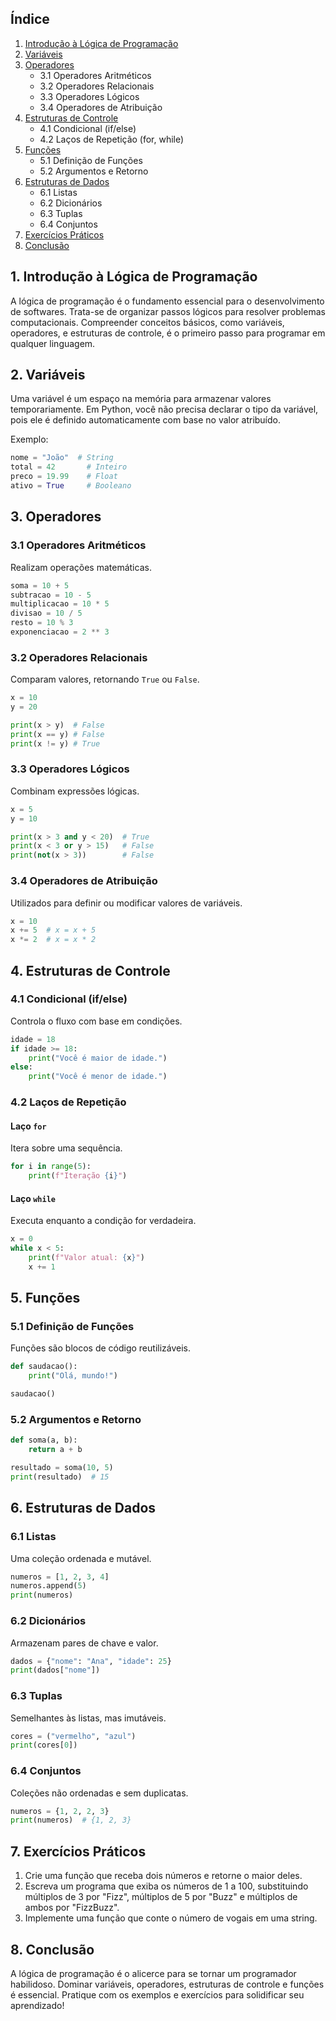 ## Índice

1. [Introdução à Lógica de Programação](#introducao)
2. [Variáveis](#variaveis)
3. [Operadores](#operadores)
   - 3.1 Operadores Aritméticos
   - 3.2 Operadores Relacionais
   - 3.3 Operadores Lógicos
   - 3.4 Operadores de Atribuição
4. [Estruturas de Controle](#estruturas-de-controle)
   - 4.1 Condicional (if/else)
   - 4.2 Laços de Repetição (for, while)
5. [Funções](#funcoes)
   - 5.1 Definição de Funções
   - 5.2 Argumentos e Retorno
6. [Estruturas de Dados](#estruturas-de-dados)
   - 6.1 Listas
   - 6.2 Dicionários
   - 6.3 Tuplas
   - 6.4 Conjuntos
7. [Exercícios Práticos](#exercicios)
8. [Conclusão](#conclusao)

<a id="introducao"></a>
## 1. Introdução à Lógica de Programação

A lógica de programação é o fundamento essencial para o desenvolvimento de softwares. Trata-se de organizar passos lógicos para resolver problemas computacionais. Compreender conceitos básicos, como variáveis, operadores, e estruturas de controle, é o primeiro passo para programar em qualquer linguagem.

<a id="variaveis"></a>
## 2. Variáveis

Uma variável é um espaço na memória para armazenar valores temporariamente. Em Python, você não precisa declarar o tipo da variável, pois ele é definido automaticamente com base no valor atribuído.

Exemplo:
```python
nome = "João"  # String
total = 42       # Inteiro
preco = 19.99    # Float
ativo = True     # Booleano
```

<a id="operadores"></a>
## 3. Operadores

### 3.1 Operadores Aritméticos
Realizam operações matemáticas.
```python
soma = 10 + 5
subtracao = 10 - 5
multiplicacao = 10 * 5
divisao = 10 / 5
resto = 10 % 3
exponenciacao = 2 ** 3
```

### 3.2 Operadores Relacionais
Comparam valores, retornando `True` ou `False`.
```python
x = 10
y = 20

print(x > y)  # False
print(x == y) # False
print(x != y) # True
```

### 3.3 Operadores Lógicos
Combinam expressões lógicas.
```python
x = 5
y = 10

print(x > 3 and y < 20)  # True
print(x < 3 or y > 15)   # False
print(not(x > 3))        # False
```

### 3.4 Operadores de Atribuição
Utilizados para definir ou modificar valores de variáveis.
```python
x = 10
x += 5  # x = x + 5
x *= 2  # x = x * 2
```

<a id="estruturas-de-controle"></a>
## 4. Estruturas de Controle

### 4.1 Condicional (if/else)
Controla o fluxo com base em condições.
```python
idade = 18
if idade >= 18:
    print("Você é maior de idade.")
else:
    print("Você é menor de idade.")
```

### 4.2 Laços de Repetição
#### Laço `for`
Itera sobre uma sequência.
```python
for i in range(5):
    print(f"Iteração {i}")
```

#### Laço `while`
Executa enquanto a condição for verdadeira.
```python
x = 0
while x < 5:
    print(f"Valor atual: {x}")
    x += 1
```

<a id="funcoes"></a>
## 5. Funções

### 5.1 Definição de Funções
Funções são blocos de código reutilizáveis.
```python
def saudacao():
    print("Olá, mundo!")

saudacao()
```

### 5.2 Argumentos e Retorno
```python
def soma(a, b):
    return a + b

resultado = soma(10, 5)
print(resultado)  # 15
```

<a id="estruturas-de-dados"></a>
## 6. Estruturas de Dados

### 6.1 Listas
Uma coleção ordenada e mutável.
```python
numeros = [1, 2, 3, 4]
numeros.append(5)
print(numeros)
```

### 6.2 Dicionários
Armazenam pares de chave e valor.
```python
dados = {"nome": "Ana", "idade": 25}
print(dados["nome"])
```

### 6.3 Tuplas
Semelhantes às listas, mas imutáveis.
```python
cores = ("vermelho", "azul")
print(cores[0])
```

### 6.4 Conjuntos
Coleções não ordenadas e sem duplicatas.
```python
numeros = {1, 2, 2, 3}
print(numeros)  # {1, 2, 3}
```

<a id="exercicios"></a>
## 7. Exercícios Práticos

1. Crie uma função que receba dois números e retorne o maior deles.
2. Escreva um programa que exiba os números de 1 a 100, substituindo múltiplos de 3 por "Fizz", múltiplos de 5 por "Buzz" e múltiplos de ambos por "FizzBuzz".
3. Implemente uma função que conte o número de vogais em uma string.

<a id="conclusao"></a>
## 8. Conclusão

A lógica de programação é o alicerce para se tornar um programador habilidoso. Dominar variáveis, operadores, estruturas de controle e funções é essencial. Pratique com os exemplos e exercícios para solidificar seu aprendizado!

